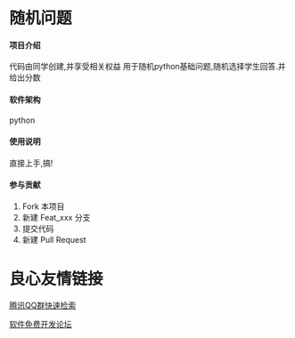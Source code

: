# 随机问题

#### 项目介绍
代码由同学创建,并享受相关权益
用于随机python基础问题,随机选择学生回答.并给出分数

#### 软件架构
python


#### 使用说明

直接上手,搞!

#### 参与贡献

1. Fork 本项目
2. 新建 Feat_xxx 分支
3. 提交代码
4. 新建 Pull Request


 # 良心友情链接

[腾讯QQ群快速检索](http://u.720life.cn/s/8cf73f7c)

[软件免费开发论坛](http://u.720life.cn/s/bbb01dc0)